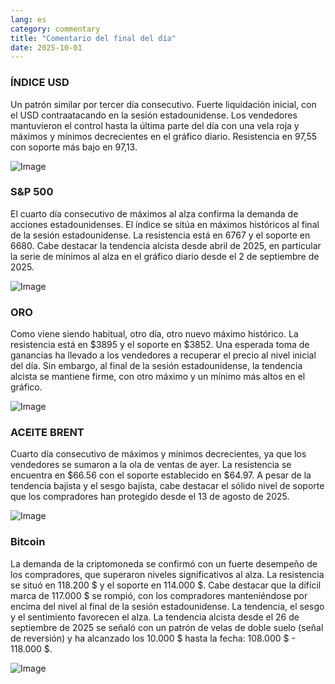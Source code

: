 ```yaml
---
lang: es
category: commentary
title: "Comentario del final del día"
date: 2025-10-01
---
```


### ÍNDICE USD

Un patrón similar por tercer día consecutivo. Fuerte liquidación inicial, con el USD contraatacando en la sesión estadounidense. Los vendedores mantuvieron el control hasta la última parte del día con una vela roja y máximos y mínimos decrecientes en el gráfico diario. Resistencia en 97,55 con soporte más bajo en 97,13.

![Image](https://markleighedu.github.io/img/Oct-2025/01-Oct-2025/usdindex.jpg)

### S&P 500

El cuarto día consecutivo de máximos al alza confirma la demanda de acciones estadounidenses. El índice se sitúa en máximos históricos al final de la sesión estadounidense. La resistencia está en 6767 y el soporte en 6680. Cabe destacar la tendencia alcista desde abril de 2025, en particular la serie de mínimos al alza en el gráfico diario desde el 2 de septiembre de 2025.

![Image](https://markleighedu.github.io/img/Oct-2025/01-Oct-2025/sp500.jpg)

### ORO

Como viene siendo habitual, otro día, otro nuevo máximo histórico. La resistencia está en $3895 y el soporte en $3852. Una esperada toma de ganancias ha llevado a los vendedores a recuperar el precio al nivel inicial del día. Sin embargo, al final de la sesión estadounidense, la tendencia alcista se mantiene firme, con otro máximo y un mínimo más altos en el gráfico.

![Image](https://markleighedu.github.io/img/Oct-2025/01-Oct-2025/gold.jpg)

### ACEITE BRENT

Cuarto día consecutivo de máximos y mínimos decrecientes, ya que los vendedores se sumaron a la ola de ventas de ayer. La resistencia se encuentra en $66.56 con el soporte establecido en $64.97. A pesar de la tendencia bajista y el sesgo bajista, cabe destacar el sólido nivel de soporte que los compradores han protegido desde el 13 de agosto de 2025.

![Image](https://markleighedu.github.io/img/Oct-2025/01-Oct-2025/brentoil.jpg)

### Bitcoin

La demanda de la criptomoneda se confirmó con un fuerte desempeño de los compradores, que superaron niveles significativos al alza. La resistencia se situó en 118.200 $ y el soporte en 114.000 $. Cabe destacar que la difícil marca de 117.000 $ se rompió, con los compradores manteniéndose por encima del nivel al final de la sesión estadounidense. La tendencia, el sesgo y el sentimiento favorecen el alza. La tendencia alcista desde el 26 de septiembre de 2025 se señaló con un patrón de velas de doble suelo (señal de reversión) y ha alcanzado los 10.000 $ hasta la fecha: 108.000 $ - 118.000 $.

![Image](https://markleighedu.github.io/img/Oct-2025/01-Oct-2025/bitcoin.jpg)

